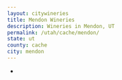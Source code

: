 ```yaml
---
layout: citywineries
title: Mendon Wineries
description: Wineries in Mendon, UT
permalink: /utah/cache/mendon/
state: ut
county: cache
city: mendon
---
```

-
